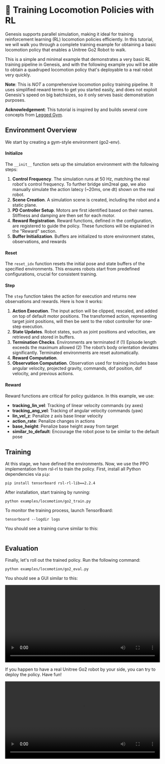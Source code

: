 # 🦿 Training Locomotion Policies with RL

Genesis supports parallel simulation, making it ideal for training reinforcement learning (RL) locomotion policies efficiently. In this tutorial, we will walk you through a complete training example for obtaining a basic locomotion policy that enables a Unitree Go2 Robot to walk.

This is a simple and minimal example that demonstrates a very basic RL training pipeline in Genesis, and with the following example you will be able to obtain a quadruped locomotion policy that's deployable to a real robot very quickly.

**Note**: This is *NOT* a comprehensive locomotion policy training pipeline. It uses simplified reward terms to get you started easily, and does not exploit Genesis's speed on big batchsizes, so it only serves basic demonstration purposes.

**Acknowledgement**: This tutorial is inspired by and builds several core concepts from [Legged Gym](https://github.com/leggedrobotics/legged_gym).

## Environment Overview
We start by creating a gym-style environment (go2-env).
#### Initialize

The `__init__` function sets up the simulation environment with the following steps:
1. **Control Frequency**.
    The simulation runs at 50 Hz, matching the real robot's control frequency. To further bridge sim2real gap, we also manually simulate the action latecy (~20ms, one dt) shown on the real robot.
2. **Scene Creation**.
    A simulation scene is created, including the robot and a static plane.
3. **PD Controller Setup**.
    Motors are first identified based on their names. Stiffness and damping are then set for each motor.
4. **Reward Registration**.
    Reward functions, defined in the configuration, are registered to guide the policy. These functions will be explained in the "Reward" section.
5. **Buffer Initialization**.
    Buffers are initialized to store environment states, observations, and rewards

#### Reset
The `reset_idx` function resets the initial pose and state buffers of the specified environments. This ensures robots start from predefined configurations, crucial for consistent training.

#### Step
The `step` function takes the action for execution and returns new observations and rewards. Here is how it works:
1. **Action Execution**.
    The input action will be clipped, rescaled, and added on top of default motor positions. The transformed action, representing target joint positions, will then be sent to the robot controller for one-step execution.
2. **State Updates**.
    Robot states, such as joint positions and velocities, are retrieved and stored in buffers.
3. **Termination Checks**.
    Environments are terminated if (1) Episode length exceeds the maximum allowed (2) The robot’s body orientation deviates significantly. Terminated environments are reset automatically.
4. **Reward Computation**.
5. **Observation Computation**.
    Observation used for training includes base angular velocity, projected gravity, commands, dof position, dof velocity, and previous actions.


#### Reward
Reward functions are critical for policy guidance. In this example, we use:
- **tracking_lin_vel**: Tracking of linear velocity commands (xy axes)
- **tracking_ang_vel**: Tracking of angular velocity commands (yaw)
- **lin_vel_z**: Penalize z axis base linear velocity
- **action_rate**: Penalize changes in actions
- **base_height**: Penalize base height away from target
- **similar_to_default**: Encourage the robot pose to be similar to the default pose

## Training
At this stage, we have defined the environments. Now, we use the PPO implementation from rsl-rl to train the policy. First, install all Python dependencies via `pip`:
```
pip install tensorboard rsl-rl-lib==2.2.4
```
After installation, start training by running:
```
python examples/locomotion/go2_train.py
```
To monitor the training process, launch TensorBoard:
```
tensorboard --logdir logs
```
You should see a training curve similar to this:
```{figure} ../../_static/images/locomotio_curve.png
```

## Evaluation
Finally, let's roll out the trained policy. Run the following command:
```
python examples/locomotion/go2_eval.py
```
You should see a GUI similar to this:

<video preload="auto" controls="True" width="100%">
<source src="https://github.com/Genesis-Embodied-AI/genesis-doc/raw/main/source/_static/videos/locomotion_eval.mp4" type="video/mp4">
</video>

If you happen to have a real Unitree Go2 robot by your side, you can try to deploy the policy. Have fun!

<video preload="auto" controls="True" width="100%">
<source src="https://github.com/Genesis-Embodied-AI/genesis-doc/raw/main/source/_static/videos/locomotion_real.mp4" type="video/mp4">
</video>
